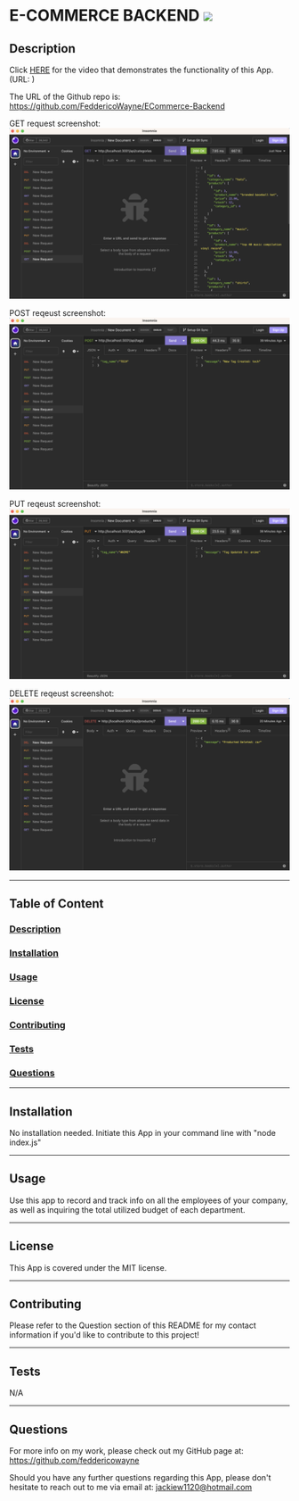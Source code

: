 # E-COMMERCE BACKEND <img src="https://img.shields.io/badge/license-MIT-yellow?style=plastic">

  ## <a id="Description">Description</a> 



  Click <a href="" target="_blank">HERE</a> for the video that demonstrates the functionality of this App. 
  (URL: )

  The URL of the Github repo is: https://github.com/FeddericoWayne/ECommerce-Backend

  
  GET request screenshot:
  <img src="./assets/images/GET-request-screenshot.png">

  POST reqeust screenshot:
  <img src="./assets/images/POST-request-screenshot.png">

  PUT reqeust screenshot:
  <img src="./assets/images/PUT-request-screenshot.png">

  DELETE reqeust screenshot:
  <img src="./assets/images/DELETE-request-screenshot.png">


***

  ## Table of Content

  ### [Description](#Description)
  ### [Installation](#Installation)
  ### [Usage](#Usage)
  ### [License](#License)
  ### [Contributing](#Contributing)
  ### [Tests](#Tests)
  ### [Questions](#Questions)

***

  ## <a id="Installation">Installation</a>

  No installation needed. Initiate this App in your command line with "node index.js"

***

  ## <a id="Usage">Usage</a>

  Use this app to record and track info on all the employees of your company, as well as inquiring the total utilized budget of each department.

***

  ## <a id="License">License</a>
  
  This App is covered under the MIT license.

  
***

  ## <a id="Contributing">Contributing</a>

  Please refer to the Question section of this README for my contact information if you'd like to contribute to this project!

***

  ## <a id="Tests">Tests</a>

  N/A
  

***

  ## <a id="Questions">Questions</a>

  For more info on my work, please check out my GitHub page at: https://github.com/feddericowayne
  
  Should you have any further questions regarding this App, please don't hesitate to reach out to me via email at: <a href="mailto:jackiew1120@hotmail.com">jackiew1120@hotmail.com</a>

  